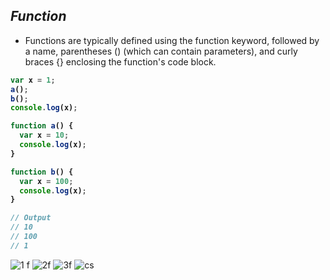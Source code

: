 ## _Function_

- Functions are typically defined using the function keyword, followed by a name, parentheses () (which can contain parameters), and curly braces {} enclosing the function's code block. 

<b>

```js
var x = 1;
a();
b();
console.log(x);

function a() {
  var x = 10;
  console.log(x);
}

function b() {
  var x = 100;
  console.log(x);
}

// Output
// 10
// 100
// 1
```
</b>

![1 f](https://github.com/anupam-kumar-krishnan/Namaste-JavaScript/assets/69143883/a8c04c25-6795-4fdd-b407-99a4f37d51cc)
![2f](https://github.com/anupam-kumar-krishnan/Namaste-JavaScript/assets/69143883/7a3c63f7-15b2-45b6-be2e-c8821946098e)
![3f](https://github.com/anupam-kumar-krishnan/Namaste-JavaScript/assets/69143883/881eead3-02cb-41e7-9669-aa00d9270ab1)
![cs](https://github.com/anupam-kumar-krishnan/Namaste-JavaScript/assets/69143883/2a8cd483-882d-41f9-8261-989b3c20d618)








